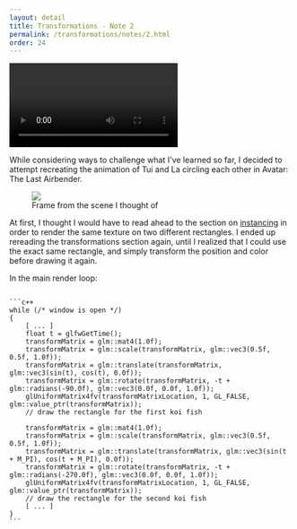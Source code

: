 ```yaml
---
layout: detail
title: Transformations - Note 2
permalink: /transformations/notes/2.html
order: 24
---
```


<video controls autoplay loop src="{{ site.baseurl }}/assets/transformations/notes/2/1.mp4"></video>

While considering ways to challenge what I've learned so far, I decided to attempt recreating the animation of Tui and La circling each other in Avatar: The Last Airbender.

<figure>
    <img src="{{ site.baseurl }}/assets/transformations/notes/2/2.png">
    <figcaption>Frame from the scene I thought of</figcaption>
</figure>

At first, I thought I would have to read ahead to the section on [instancing](https://learnopengl.com/Advanced-OpenGL/Instancing) in order to render the same texture on two different rectangles. I ended up rereading the transformations section again, until I realized that I could use the exact same rectangle, and simply transform the position and color before drawing it again. 

In the main render loop: 

<pre><code>
```c++
while (/* window is open */)
{
    [ ... ]
    float t = glfwGetTime();
    transformMatrix = glm::mat4(1.0f);
    transformMatrix = glm::scale(transformMatrix, glm::vec3(0.5f, 0.5f, 1.0f));
    transformMatrix = glm::translate(transformMatrix, glm::vec3(sin(t), cos(t), 0.0f));
    transformMatrix = glm::rotate(transformMatrix, -t + glm::radians(-90.0f), glm::vec3(0.0f, 0.0f, 1.0f));
    glUniformMatrix4fv(transformMatrixLocation, 1, GL_FALSE, glm::value_ptr(transformMatrix));
    // draw the rectangle for the first koi fish
    
    transformMatrix = glm::mat4(1.0f);
    transformMatrix = glm::scale(transformMatrix, glm::vec3(0.5f, 0.5f, 1.0f));
    transformMatrix = glm::translate(transformMatrix, glm::vec3(sin(t + M_PI), cos(t + M_PI), 0.0f));
    transformMatrix = glm::rotate(transformMatrix, -t + glm::radians(-270.0f), glm::vec3(0.0f, 0.0f, 1.0f));
    glUniformMatrix4fv(transformMatrixLocation, 1, GL_FALSE, glm::value_ptr(transformMatrix));
    // draw the rectangle for the second koi fish
    [ ... ]
}
```
</code></pre>
